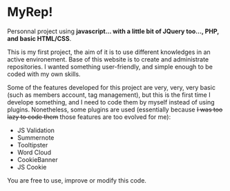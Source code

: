 # MyRep!

Personnal project using <strong>javascript... with a little bit of JQuery too..., PHP, and basic HTML/CSS</strong>.

This is my first project, the aim of it is to use different knowledges in an active environement.
Base of this website is to create and administrate repositories.
I wanted something user-friendly, and simple enough to be coded with my own skills.

Some of the features developed for this project are very, very, very basic (such as members account, tag management), but this is the first time I develope something, and I need to code them by myself instead of using plugins.
Nonetheless, some plugins are used (essentially because <strike>I was too lazy to code them</strike> those features are too evolved for me):
<ul>
<li>JS Validation</li>
<li>Summernote</li>
<li>Tooltipster</li>
<li>Word Cloud</li>
<li>CookieBanner</li>
<li>JS Cookie</li>
</ul>


You are free to use, improve or modify this code.
